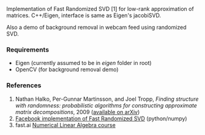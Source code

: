 Implementation of Fast Randomized SVD [1] for low-rank approximation of matrices. C++/Eigen, interface is same as Eigen's jacobiSVD.

Also a demo of background removal in webcam feed using randomized SVD.

### Requirements

* Eigen (currently assumed to be in _eigen_ folder in root)
* OpenCV (for background removal demo)

### References

1. Nathan Halko, Per-Gunnar Martinsson, and Joel Tropp, _Finding structure with randomness: probabilistic algorithms for constructing approximate matrix decompositions_, 2009 ([available on arXiv](http://arxiv.org/abs/0909.4061>`))
2. [Facebook implementation of Fast Randomized SVD](https://github.com/facebook/fbpca) (python/numpy)
3. fast.ai [Numerical Linear Algebra course](https://github.com/fastai/numerical-linear-algebra)
